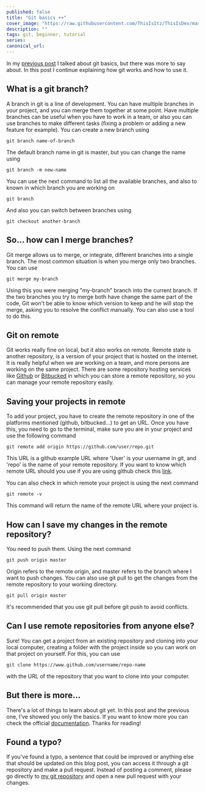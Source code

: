 ```yaml
---
published: false
title: "Git basics ++"
cover_image: "https://raw.githubusercontent.com/ThisIsItz/ThisIsDev/master/blog-posts/git-basic-2/assets/git.png"
description: ""
tags: git, beginner, tutorial
series:
canonical_url:
---
```


In my [previous post](https://dev.to/thisisitz/git-basics-5808) I talked about git basics, but there was more to say about. In this post I continue explaining how git works and how to use it.


## What is a git branch?

A branch in git is a line of development. You can have multiple branches in your project, and you can merge them together at some point. Have multiple branches can be useful when you have to work in a team, or also you can use branches to make different tasks (fixing a problem or adding a new feature for example). You can create a new branch using

```
git branch name-of-branch
```

The default branch name in git is master, but you can change the name using

```
git branch -m new-name
```

You can use the next command to list all the available branches, and also to known in which branch you are working on

```
git branch
```

And also you can switch between branches using

```
git checkout another-branch
```

## So... how can I merge branches?

Git merge allows us to merge, or integrate, different branches into a single branch.
The most common situation is when you merge only two branches. You can use

```
git merge my-branch
```

Using this you were merging "my-branch" branch into the current branch.
If the two branches you try to merge both have change the same part of the code, Git won't be able to know which version to keep and he will stop the merge, asking you to resolve the conflict manually. You can also use a tool to do this.


## Git on remote

Git works really fine on local, but it also works on remote. Remote state is another repository, is a version of your project that is hosted on the internet. It is really helpful when we are working on a team, and more persons are working on the same project. There are some repository hosting services like [Github](https://github.com) or [Bitbucked](https://bitbucket.org/) in which you can store a remote repository, so you can manage your remote repository easily.


## Saving your projects in remote

To add your project, you have to create the remote repository in one of the platforms mentioned (github, bitbucked...) to get an URL. Once you have this, you need to go to the terminal, make sure you are in your project and use the following command

```
git remote add origin https://github.com/user/repo.git 
```

This URL is a github example URL where 'User' is your username in git, and 'repo' is the name of your remote repository. If you want to know which remote URL should you use if you are using github check this [link](https://help.github.com/en/github/using-git/which-remote-url-should-i-use). 

You can also check in which remote your project is using the next command

```
git remote -v
```

This command will return the name of the remote URL where your project is.



## How can I save my changes in the remote repository?

You need to push them. Using the next command

```
git push origin master
```

Origin refers to the remote origin, and master refers to the branch where I want to push changes.
You can also use git pull to get the changes from the remote repository to your working directory.

```
git pull origin master
```

It's recommended that you use git pull before git push to avoid conflicts.


## Can I use remote repositories from anyone else?

Sure! You can get a project from an existing repository and cloning into your local computer, creating a folder with the project inside so you can work on that project on yourself. For this, you can use

```
git clone https://www.github.com/username/repo-name
```

with the URL of the repository that you want to clone into your computer.

## But there is more...

There's a lot of things to learn about git yet. In this post and the previous one, I've showed you only the basics. If you want to know more you can check the official [documentation](https://git-scm.com/doc). Thanks for reading!

## Found a typo?

If you've found a typo, a sentence that could be improved or anything else that should be updated on this blog post, you can access it through a git repository and make a pull request. Instead of posting a comment, please go directly to [my git repository](https://github.com/ThisIsItz/ThisIsDev) and open a new pull request with your changes.
